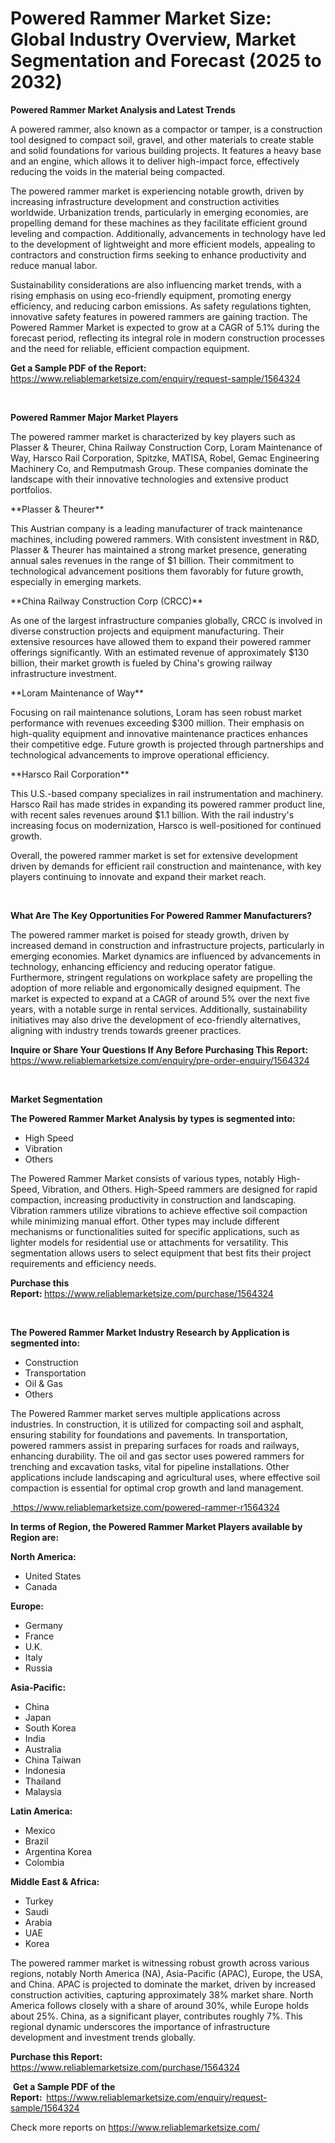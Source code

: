 <p><h1>Powered Rammer Market Size: Global Industry Overview, Market Segmentation and Forecast (2025 to 2032)</h1></p><p><strong>Powered Rammer Market Analysis and Latest Trends</strong></p>
<p><p>A powered rammer, also known as a compactor or tamper, is a construction tool designed to compact soil, gravel, and other materials to create stable and solid foundations for various building projects. It features a heavy base and an engine, which allows it to deliver high-impact force, effectively reducing the voids in the material being compacted. </p><p>The powered rammer market is experiencing notable growth, driven by increasing infrastructure development and construction activities worldwide. Urbanization trends, particularly in emerging economies, are propelling demand for these machines as they facilitate efficient ground leveling and compaction. Additionally, advancements in technology have led to the development of lightweight and more efficient models, appealing to contractors and construction firms seeking to enhance productivity and reduce manual labor. </p><p>Sustainability considerations are also influencing market trends, with a rising emphasis on using eco-friendly equipment, promoting energy efficiency, and reducing carbon emissions. As safety regulations tighten, innovative safety features in powered rammers are gaining traction. The Powered Rammer Market is expected to grow at a CAGR of 5.1% during the forecast period, reflecting its integral role in modern construction processes and the need for reliable, efficient compaction equipment.</p></p>
<p><strong>Get a Sample PDF of the Report:&nbsp;</strong> <a href="https://www.reliablemarketsize.com/enquiry/request-sample/1564324?utm_campaign=1197&utm_medium=2&utm_source=Github&utm_content=ia&utm_term=27022025&utm_id=powered-rammer">https://www.reliablemarketsize.com/enquiry/request-sample/1564324</a></p>
<p>&nbsp;</p>
<p><strong>Powered Rammer Major Market Players</strong></p>
<p><p>The powered rammer market is characterized by key players such as Plasser & Theurer, China Railway Construction Corp, Loram Maintenance of Way, Harsco Rail Corporation, Spitzke, MATISA, Robel, Gemac Engineering Machinery Co, and Remputmash Group. These companies dominate the landscape with their innovative technologies and extensive product portfolios.</p><p>**Plasser & Theurer**</p><p>This Austrian company is a leading manufacturer of track maintenance machines, including powered rammers. With consistent investment in R&D, Plasser & Theurer has maintained a strong market presence, generating annual sales revenues in the range of $1 billion. Their commitment to technological advancement positions them favorably for future growth, especially in emerging markets.</p><p>**China Railway Construction Corp (CRCC)**</p><p>As one of the largest infrastructure companies globally, CRCC is involved in diverse construction projects and equipment manufacturing. Their extensive resources have allowed them to expand their powered rammer offerings significantly. With an estimated revenue of approximately $130 billion, their market growth is fueled by China's growing railway infrastructure investment.</p><p>**Loram Maintenance of Way**</p><p>Focusing on rail maintenance solutions, Loram has seen robust market performance with revenues exceeding $300 million. Their emphasis on high-quality equipment and innovative maintenance practices enhances their competitive edge. Future growth is projected through partnerships and technological advancements to improve operational efficiency.</p><p>**Harsco Rail Corporation**</p><p>This U.S.-based company specializes in rail instrumentation and machinery. Harsco Rail has made strides in expanding its powered rammer product line, with recent sales revenues around $1.1 billion. With the rail industry's increasing focus on modernization, Harsco is well-positioned for continued growth.</p><p>Overall, the powered rammer market is set for extensive development driven by demands for efficient rail construction and maintenance, with key players continuing to innovate and expand their market reach.</p></p>
<p>&nbsp;</p>
<p><strong>What Are The Key Opportunities For Powered Rammer Manufacturers?</strong></p>
<p><p>The powered rammer market is poised for steady growth, driven by increased demand in construction and infrastructure projects, particularly in emerging economies. Market dynamics are influenced by advancements in technology, enhancing efficiency and reducing operator fatigue. Furthermore, stringent regulations on workplace safety are propelling the adoption of more reliable and ergonomically designed equipment. The market is expected to expand at a CAGR of around 5% over the next five years, with a notable surge in rental services. Additionally, sustainability initiatives may also drive the development of eco-friendly alternatives, aligning with industry trends towards greener practices.</p></p>
<p><strong>Inquire or Share Your Questions If Any Before Purchasing This Report:</strong> <a href="https://www.reliablemarketsize.com/enquiry/pre-order-enquiry/1564324?utm_campaign=1197&utm_medium=2&utm_source=Github&utm_content=ia&utm_term=27022025&utm_id=powered-rammer">https://www.reliablemarketsize.com/enquiry/pre-order-enquiry/1564324</a></p>
<p>&nbsp;</p>
<p><strong>Market Segmentation</strong></p>
<p><strong>The Powered Rammer Market Analysis by types is segmented into:</strong></p>
<p><ul><li>High Speed</li><li>Vibration</li><li>Others</li></ul></p>
<p><p>The Powered Rammer Market consists of various types, notably High-Speed, Vibration, and Others. High-Speed rammers are designed for rapid compaction, increasing productivity in construction and landscaping. Vibration rammers utilize vibrations to achieve effective soil compaction while minimizing manual effort. Other types may include different mechanisms or functionalities suited for specific applications, such as lighter models for residential use or attachments for versatility. This segmentation allows users to select equipment that best fits their project requirements and efficiency needs.</p></p>
<p><strong>Purchase this Report:&nbsp;</strong><a href="https://www.reliablemarketsize.com/purchase/1564324?utm_campaign=1197&utm_medium=2&utm_source=Github&utm_content=ia&utm_term=27022025&utm_id=powered-rammer">https://www.reliablemarketsize.com/purchase/1564324</a></p>
<p>&nbsp;</p>
<p><strong>The Powered Rammer Market Industry Research by Application is segmented into:</strong></p>
<p><ul><li>Construction</li><li>Transportation</li><li>Oil & Gas</li><li>Others</li></ul></p>
<p><p>The Powered Rammer market serves multiple applications across industries. In construction, it is utilized for compacting soil and asphalt, ensuring stability for foundations and pavements. In transportation, powered rammers assist in preparing surfaces for roads and railways, enhancing durability. The oil and gas sector uses powered rammers for trenching and excavation tasks, vital for pipeline installations. Other applications include landscaping and agricultural uses, where effective soil compaction is essential for optimal crop growth and land management.</p></p>
<p><a href="https://www.reliablemarketsize.com/powered-rammer-r1564324?utm_campaign=1197&utm_medium=2&utm_source=Github&utm_content=ia&utm_term=27022025&utm_id=powered-rammer">&nbsp;https://www.reliablemarketsize.com/powered-rammer-r1564324</a></p>
<p><strong>In terms of Region, the Powered Rammer Market Players available by Region are:</strong></p>
<p>
    <p> <strong> North America: </strong>
        <ul>
            <li>United States</li>
            <li>Canada</li>
        </ul>
        </p> 
    <p> <strong> Europe: </strong>
        <ul>
            <li>Germany</li>
            <li>France</li>
            <li>U.K.</li>
            <li>Italy</li>
            <li>Russia</li>
        </ul>
        </p> 
    <p> <strong> Asia-Pacific: </strong>
        <ul>
            <li>China</li>
            <li>Japan</li>
            <li>South Korea</li>
            <li>India</li>
            <li>Australia</li>
            <li>China Taiwan</li>
            <li>Indonesia</li>
            <li>Thailand</li>
            <li>Malaysia</li>
        </ul>
        </p> 
    <p> <strong> Latin America: </strong>
        <ul>
            <li>Mexico</li>
            <li>Brazil</li>
            <li>Argentina Korea</li>
            <li>Colombia</li>
        </ul>
        </p> 
    <p> <strong> Middle East & Africa: </strong>
        <ul>
            <li>Turkey</li>
            <li>Saudi</li>
            <li>Arabia</li>
            <li>UAE</li>
            <li>Korea</li>
        </ul>
    </p>
    </p>
<p><p>The powered rammer market is witnessing robust growth across various regions, notably North America (NA), Asia-Pacific (APAC), Europe, the USA, and China. APAC is projected to dominate the market, driven by increased construction activities, capturing approximately 38% market share. North America follows closely with a share of around 30%, while Europe holds about 25%. China, as a significant player, contributes roughly 7%. This regional dynamic underscores the importance of infrastructure development and investment trends globally.</p></p>
<p><strong>Purchase this Report: </strong><a href="https://www.reliablemarketsize.com/purchase/1564324?utm_campaign=1197&utm_medium=2&utm_source=Github&utm_content=ia&utm_term=27022025&utm_id=powered-rammer">https://www.reliablemarketsize.com/purchase/1564324</a></p>
<p>&nbsp;<strong>Get a Sample PDF of the Report:&nbsp;&nbsp;</strong><a href="https://www.reliablemarketsize.com/enquiry/request-sample/1564324?utm_campaign=1197&utm_medium=2&utm_source=Github&utm_content=ia&utm_term=27022025&utm_id=powered-rammer">https://www.reliablemarketsize.com/enquiry/request-sample/1564324</a></p>
<p><strong></strong></p>
<p>Check more reports on <a href="https://www.reliablemarketsize.com/?utm_campaign=1197&utm_medium=2&utm_source=Github&utm_content=ia&utm_term=27022025&utm_id=powered-rammer">https://www.reliablemarketsize.com/</a></p>